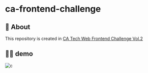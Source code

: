 # ca-frontend-challenge

## 💬 About
This repository is created in [CA Tech Web Frontend Challenge Vol.2](https://www.cyberagent.co.jp/careers/students/event/detail/id=23771)

## 💁‍♂️ demo
![c](https://user-images.githubusercontent.com/36298285/70889075-11a31280-2025-11ea-8ae3-88a0ac1eccf1.gif)
